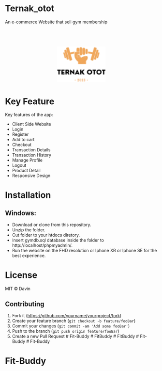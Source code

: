 # Ternak_otot
An e-commerce Website that sell gym membership

<h1 align="center">
  <br>
  <img src="https://github.com/Davnn1/Ternak_otot/blob/master/Image/Logo.png" alt="Foco" width="160">
</h1>

# Key Feature
Key features of the app:
- Client Side Website
- Login
- Register
- Add to cart
- Checkout
- Transaction Details
- Transaction History
- Manage Profile
- Logout
- Product Detail
- Responsive Design

# Installation
## Windows:
- Download or clone from this repository.
- Unzip the folder.
- Cut folder to your htdocs diretory.
- Insert gymdb.sql database inside the folder to http://localhost/phpmyadmin/.
- Run the website on the FHD resolution or Iphone XR or Iphone SE for the best experience.

# License
MIT  © Davin

## Contributing

1. Fork it (<https://github.com/yourname/yourproject/fork>)
2. Create your feature branch (`git checkout -b feature/fooBar`)
3. Commit your changes (`git commit -am 'Add some fooBar'`)
4. Push to the branch (`git push origin feature/fooBar`)
5. Create a new Pull Request
#   F i t - B u d d y 
 
 #   F i t B u d d y 
 
 #   F i t B u d d y 
 
 #   F i t - B u d d y 
 
 # Fit-Buddy
# Fit-Buddy
